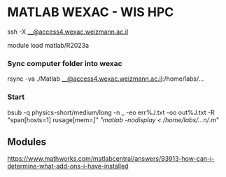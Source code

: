 # MATLAB WEXAC - WIS HPC


ssh -X __@access4.wexac.weizmann.ac.il


module load matlab/R2023a



### Sync computer folder into wexac

rsync -va  ./Matlab __@access4.wexac.weizmann.ac.il:/home/labs/...



### Start 

bsub -q physics-short/medium/long  -n _ -eo err%J.txt -oo out%J.txt -R "span[hosts=1] rusage[mem=_]"  "matlab -nodisplay < /home/labs/...n/_.m"



## Modules

https://www.mathworks.com/matlabcentral/answers/93913-how-can-i-determine-what-add-ons-i-have-installed


